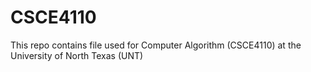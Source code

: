 # CSCE4110
This repo contains file used for Computer Algorithm (CSCE4110) at the University of North Texas (UNT)
